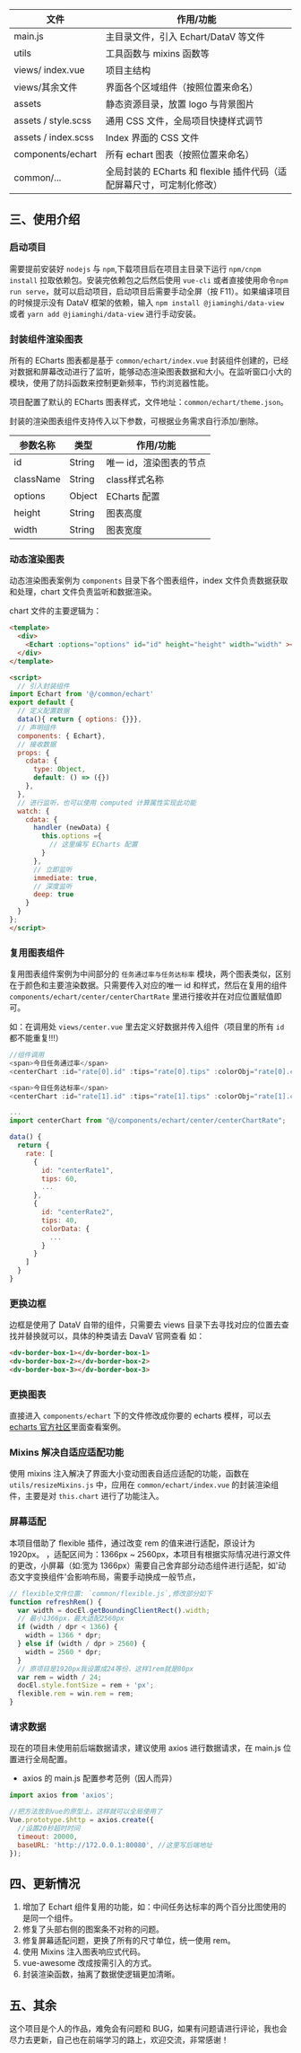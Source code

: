 

| 文件                | 作用/功能                                                              |
| ------------------- | --------------------------------------------------------------------- |
| main.js             | 主目录文件，引入 Echart/DataV 等文件                                    |
| utils               | 工具函数与 mixins 函数等                                                |
| views/ index.vue    | 项目主结构                                                             |
| views/其余文件       | 界面各个区域组件（按照位置来命名）                                       |
| assets              | 静态资源目录，放置 logo 与背景图片                                       |
| assets / style.scss | 通用 CSS 文件，全局项目快捷样式调节                                      |
| assets / index.scss | Index 界面的 CSS 文件                                                  |
| components/echart   | 所有 echart 图表（按照位置来命名）                                      |
| common/...          | 全局封装的 ECharts 和 flexible 插件代码（适配屏幕尺寸，可定制化修改）     |

## 三、使用介绍

### 启动项目

需要提前安装好 `nodejs` 与 `npm`,下载项目后在项目主目录下运行 `npm/cnpm install` 拉取依赖包。安装完依赖包之后然后使用 `vue-cli` 或者直接使用命令`npm run serve`，就可以启动项目，启动项目后需要手动全屏（按 F11）。如果编译项目的时候提示没有 DataV 框架的依赖，输入 `npm install @jiaminghi/data-view` 或者 `yarn add @jiaminghi/data-view` 进行手动安装。

### 封装组件渲染图表

所有的 ECharts 图表都是基于 `common/echart/index.vue` 封装组件创建的，已经对数据和屏幕改动进行了监听，能够动态渲染图表数据和大小。在监听窗口小大的模块，使用了防抖函数来控制更新频率，节约浏览器性能。

项目配置了默认的 ECharts 图表样式，文件地址：`common/echart/theme.json`。

封装的渲染图表组件支持传入以下参数，可根据业务需求自行添加/删除。

参数名称              | 类型      | 作用/功能                      |
| -------------------| --------- | ------------------------------|
| id                 | String    | 唯一 id，渲染图表的节点         |
| className          | String    | class样式名称                  |
| options            | Object    | ECharts 配置                   |
| height             | String    | 图表高度                       |
| width              | String    | 图表宽度                       |

### 动态渲染图表

动态渲染图表案例为 `components` 目录下各个图表组件，index 文件负责数据获取和处理，chart 文件负责监听和数据渲染。

chart 文件的主要逻辑为：

```html
<template>
  <div>
    <Echart :options="options" id="id" height="height" width="width" ></Echart>
  </div>
</template>

<script>
  // 引入封装组件
import Echart from '@/common/echart'
export default {
  // 定义配置数据
  data(){ return { options: {}}},
  // 声明组件
  components: { Echart},
  // 接收数据
  props: {
    cdata: {
      type: Object,
      default: () => ({})
    },
  },
  // 进行监听，也可以使用 computed 计算属性实现此功能
  watch: {
    cdata: {
      handler (newData) {
        this.options ={
          // 这里编写 ECharts 配置
        }
      },
      // 立即监听
      immediate: true,
      // 深度监听
      deep: true
    }
  }
};
</script>
```

### 复用图表组件

复用图表组件案例为中间部分的 `任务通过率与任务达标率` 模块，两个图表类似，区别在于颜色和主要渲染数据。只需要传入对应的唯一 id 和样式，然后在复用的组件 `components/echart/center/centerChartRate` 里进行接收并在对应位置赋值即可。

如：在调用处 `views/center.vue` 里去定义好数据并传入组件（项目里的所有 `id` 都不能重复!!!）

```js
//组件调用
<span>今日任务通过率</span>
<centerChart :id="rate[0].id" :tips="rate[0].tips" :colorObj="rate[0].colorData" />

<span>今日任务达标率</span>
<centerChart :id="rate[1].id" :tips="rate[1].tips" :colorObj="rate[1].colorData" />

...
import centerChart from "@/components/echart/center/centerChartRate";

data() {
  return {
    rate: [
      {
        id: "centerRate1",
        tips: 60,
        ...
      },
      {
        id: "centerRate2",
        tips: 40,
        colorData: {
          ...
        }
      }
    ]
  }
}
```

### 更换边框

边框是使用了 DataV 自带的组件，只需要去 views 目录下去寻找对应的位置去查找并替换就可以，具体的种类请去 DavaV 官网查看
如：

```html
<dv-border-box-1></dv-border-box-1>
<dv-border-box-2></dv-border-box-2>
<dv-border-box-3></dv-border-box-3>
```

### 更换图表

直接进入 `components/echart` 下的文件修改成你要的 echarts 模样，可以去[echarts 官方社区](https://gallery.echartsjs.com/explore.html#sort=rank~timeframe=all~author=all)里面查看案例。

### Mixins 解决自适应适配功能

使用 mixins 注入解决了界面大小变动图表自适应适配的功能，函数在 `utils/resizeMixins.js` 中，应用在 `common/echart/index.vue` 的封装渲染组件，主要是对 `this.chart` 进行了功能注入。

### 屏幕适配

本项目借助了 flexible 插件，通过改变 rem 的值来进行适配，原设计为 1920px。 ，适配区间为：1366px ~ 2560px，本项目有根据实际情况进行源文件的更改，小屏幕（如:宽为 1366px）需要自己舍弃部分动态组件进行适配，如'动态文字变换组件'会影响布局，需要手动换成一般节点，

```js
// flexible文件位置: `common/flexible.js`,修改部分如下
function refreshRem() {
  var width = docEl.getBoundingClientRect().width;
  // 最小1366px，最大适配2560px
  if (width / dpr < 1366) {
    width = 1366 * dpr;
  } else if (width / dpr > 2560) {
    width = 2560 * dpr;
  }
  // 原项目是1920px我设置成24等份，这样1rem就是80px
  var rem = width / 24;
  docEl.style.fontSize = rem + 'px';
  flexible.rem = win.rem = rem;
}
```

### 请求数据

现在的项目未使用前后端数据请求，建议使用 axios 进行数据请求，在 main.js 位置进行全局配置。

- axios 的 main.js 配置参考范例（因人而异）

```js
import axios from 'axios';

//把方法放到vue的原型上，这样就可以全局使用了
Vue.prototype.$http = axios.create({
  //设置20秒超时时间
  timeout: 20000,
  baseURL: 'http://172.0.0.1:80080', //这里写后端地址
});
```

## 四、更新情况

1. 增加了 Echart 组件复用的功能，如：中间任务达标率的两个百分比图使用的是同一个组件。
2. 修复了头部右侧的图案条不对称的问题。
3. 修复屏幕适配问题，更换了所有的尺寸单位，统一使用 rem。
4. 使用 Mixins 注入图表响应式代码。
5. vue-awesome 改成按需引入的方式。
6. 封装渲染函数，抽离了数据使逻辑更加清晰。

## 五、其余

这个项目是个人的作品，难免会有问题和 BUG，如果有问题请进行评论，我也会尽力去更新，自己也在前端学习的路上，欢迎交流，非常感谢！
